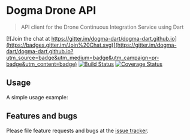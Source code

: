 # Dogma Drone API
> API client for the Drone Continuous Integration Service using Dart

[![Join the chat at https://gitter.im/dogma-dart/dogma-dart.github.io](https://badges.gitter.im/Join%20Chat.svg)](https://gitter.im/dogma-dart/dogma-dart.github.io?utm_source=badge&utm_medium=badge&utm_campaign=pr-badge&utm_content=badge)
[![Build Status](http://beta.drone.io/api/badges/dogma-dart-apis/dogma-drone-api/status.svg)](http://beta.drone.io/dogma-dart-apis/dogma-drone-api)
[![Coverage Status](https://coveralls.io/repos/dogma-dart-apis/dogma-drone-api/badge.svg?branch=master&service=github)](https://coveralls.io/github/dogma-dart-apis/dogma-drone-api?branch=master)

## Usage

A simple usage example:

## Features and bugs

Please file feature requests and bugs at the [issue tracker][tracker].

[tracker]: https://github.com/dogma-dart-apis/dogma-drone-api/issues

